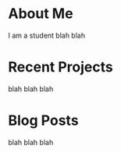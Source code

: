   
<h1>About Me</h1>
I am a student blah blah
<h1>Recent Projects</h1>
blah blah blah
<h1>Blog Posts</h1>
blah blah blah

